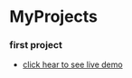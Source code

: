 # MyProjects
### first project
- [click hear to see live demo](https://rendom-color-fselector.netlify.app/)

